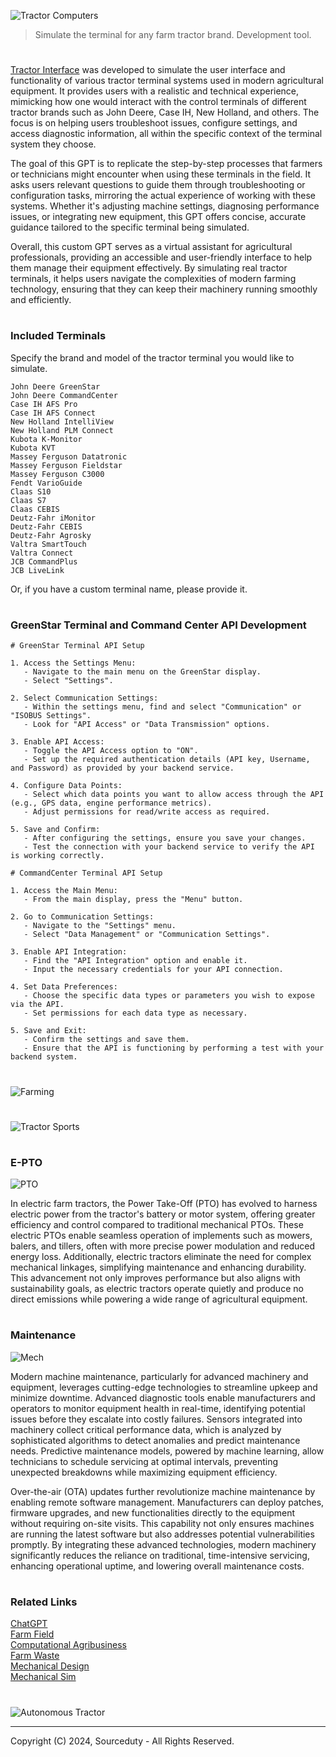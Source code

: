 ![Tractor Computers](https://github.com/user-attachments/assets/8a223b3b-225f-411d-b98b-48b8ebceaf2a)

> Simulate the terminal for any farm tractor brand. Development tool.

#

[Tractor Interface](https://chatgpt.com/g/g-g7HGANyCX-tractor-interface) was developed to simulate the user interface and functionality of various tractor terminal systems used in modern agricultural equipment. It provides users with a realistic and technical experience, mimicking how one would interact with the control terminals of different tractor brands such as John Deere, Case IH, New Holland, and others. The focus is on helping users troubleshoot issues, configure settings, and access diagnostic information, all within the specific context of the terminal system they choose.

The goal of this GPT is to replicate the step-by-step processes that farmers or technicians might encounter when using these terminals in the field. It asks users relevant questions to guide them through troubleshooting or configuration tasks, mirroring the actual experience of working with these systems. Whether it's adjusting machine settings, diagnosing performance issues, or integrating new equipment, this GPT offers concise, accurate guidance tailored to the specific terminal being simulated.

Overall, this custom GPT serves as a virtual assistant for agricultural professionals, providing an accessible and user-friendly interface to help them manage their equipment effectively. By simulating real tractor terminals, it helps users navigate the complexities of modern farming technology, ensuring that they can keep their machinery running smoothly and efficiently.

#
### Included Terminals

Specify the brand and model of the tractor terminal you would like to simulate.

```
John Deere GreenStar
John Deere CommandCenter
Case IH AFS Pro
Case IH AFS Connect
New Holland IntelliView
New Holland PLM Connect
Kubota K-Monitor
Kubota KVT
Massey Ferguson Datatronic
Massey Ferguson Fieldstar
Massey Ferguson C3000
Fendt VarioGuide
Claas S10
Claas S7
Claas CEBIS
Deutz-Fahr iMonitor
Deutz-Fahr CEBIS
Deutz-Fahr Agrosky
Valtra SmartTouch
Valtra Connect
JCB CommandPlus
JCB LiveLink
```

Or, if you have a custom terminal name, please provide it.

#
### GreenStar Terminal and Command Center API Development

```
# GreenStar Terminal API Setup

1. Access the Settings Menu:
   - Navigate to the main menu on the GreenStar display.
   - Select "Settings".

2. Select Communication Settings:
   - Within the settings menu, find and select "Communication" or "ISOBUS Settings".
   - Look for "API Access" or "Data Transmission" options.

3. Enable API Access:
   - Toggle the API Access option to "ON".
   - Set up the required authentication details (API key, Username, and Password) as provided by your backend service.

4. Configure Data Points:
   - Select which data points you want to allow access through the API (e.g., GPS data, engine performance metrics).
   - Adjust permissions for read/write access as required.

5. Save and Confirm:
   - After configuring the settings, ensure you save your changes.
   - Test the connection with your backend service to verify the API is working correctly.

# CommandCenter Terminal API Setup

1. Access the Main Menu:
   - From the main display, press the "Menu" button.

2. Go to Communication Settings:
   - Navigate to the "Settings" menu.
   - Select "Data Management" or "Communication Settings".

3. Enable API Integration:
   - Find the "API Integration" option and enable it.
   - Input the necessary credentials for your API connection.

4. Set Data Preferences:
   - Choose the specific data types or parameters you wish to expose via the API.
   - Set permissions for each data type as necessary.

5. Save and Exit:
   - Confirm the settings and save them.
   - Ensure that the API is functioning by performing a test with your backend system.
```

#
![Farming](https://github.com/user-attachments/assets/b9193823-0293-434b-bdc4-75f67491efb5)
#
![Tractor Sports](https://github.com/user-attachments/assets/3c7c0761-865e-4851-aa20-0b3ec03d2e73)

#
### E-PTO

![PTO](https://github.com/user-attachments/assets/8b013636-e5f8-42c0-8f53-06a345e2e972)

In electric farm tractors, the Power Take-Off (PTO) has evolved to harness electric power from the tractor's battery or motor system, offering greater efficiency and control compared to traditional mechanical PTOs. These electric PTOs enable seamless operation of implements such as mowers, balers, and tillers, often with more precise power modulation and reduced energy loss. Additionally, electric tractors eliminate the need for complex mechanical linkages, simplifying maintenance and enhancing durability. This advancement not only improves performance but also aligns with sustainability goals, as electric tractors operate quietly and produce no direct emissions while powering a wide range of agricultural equipment.

#
### Maintenance

![Mech](https://github.com/user-attachments/assets/03e98432-c939-4c37-8ca4-9659a641ec1d)

Modern machine maintenance, particularly for advanced machinery and equipment, leverages cutting-edge technologies to streamline upkeep and minimize downtime. Advanced diagnostic tools enable manufacturers and operators to monitor equipment health in real-time, identifying potential issues before they escalate into costly failures. Sensors integrated into machinery collect critical performance data, which is analyzed by sophisticated algorithms to detect anomalies and predict maintenance needs. Predictive maintenance models, powered by machine learning, allow technicians to schedule servicing at optimal intervals, preventing unexpected breakdowns while maximizing equipment efficiency.

Over-the-air (OTA) updates further revolutionize machine maintenance by enabling remote software management. Manufacturers can deploy patches, firmware upgrades, and new functionalities directly to the equipment without requiring on-site visits. This capability not only ensures machines are running the latest software but also addresses potential vulnerabilities promptly. By integrating these advanced technologies, modern machinery significantly reduces the reliance on traditional, time-intensive servicing, enhancing operational uptime, and lowering overall maintenance costs.

#
### Related Links

[ChatGPT](https://github.com/sourceduty/ChatGPT)
<br>
[Farm Field](https://chat.openai.com/g/g-0SdwLVQqg-farm-field)
<br>
[Computational Agribusiness](https://github.com/sourceduty/Computational_Agribusiness)
<br>
[Farm Waste](https://github.com/sourceduty/Farm_Waste)
<br>
[Mechanical Design](https://github.com/sourceduty/Mechanical_Design)
<br>
[Mechanical Sim](https://github.com/sourceduty/Mechanical_Simulator)

#

![Autonomous Tractor](https://github.com/user-attachments/assets/22cad2ae-84b9-428d-a9c5-fe229e5df340)

***
Copyright (C) 2024, Sourceduty - All Rights Reserved.
